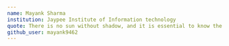 ```yaml
---
name: Mayank Sharma
institution: Jaypee Institute of Information technology
quote: There is no sun without shadow, and it is essential to know the night.
github_user: mayank9462
---
```

